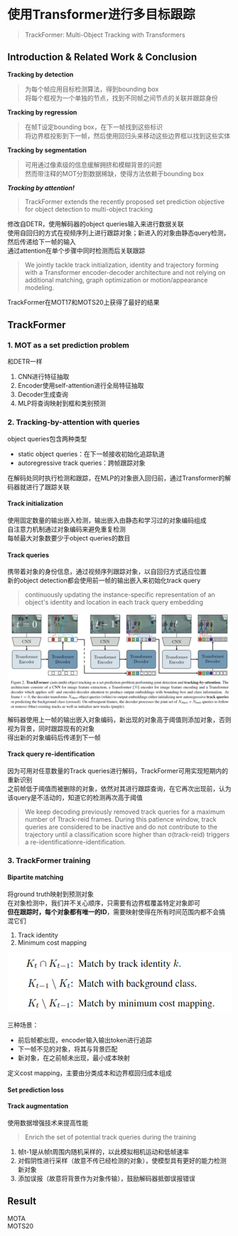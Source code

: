 # 使用Transformer进行多目标跟踪
> TrackFormer: Multi-Object Tracking with Transformers

## Introduction & Related Work & Conclusion
**Tracking by detection**   
> 为每个帧应用目标检测算法，得到bounding box  
> 将每个框视为一个单独的节点，找到不同帧之间节点的关联并跟踪身份

**Tracking by regression**  
> 在帧T设定bounding box，在下一帧找到这些标识  
> 将边界框投影到下一帧，然后使用回归头来移动这些边界框以找到这些实体  

**Tracking by segmentation**
> 可用通过像素级的信息缓解拥挤和模糊背景的问题  
> 然而带注释的MOT分割数据稀缺，使得方法依赖于bounding box


***Tracking by attention!***  
> TrackFormer extends the recently proposed set prediction objective for object detection to multi-object tracking  

修改自DETR，使用解码器的object queries输入来进行数据关联  
使用自回归的方式在视频序列上进行跟踪对象；新进入的对象由静态query检测，然后传递给下一帧的输入  
通过attention在单个步骤中同时检测而后关联跟踪  

> We jointly tackle track initialization, identity and trajectory forming with a Transformer encoder-decoder architecture and not relying on additional matching, graph optimization or motion/appearance modeling.

TrackFormer在MOT17和MOTS20上获得了最好的结果

## TrackFormer

### 1. MOT as a set prediction problem
和DETR一样
1. CNN进行特征抽取
2. Encoder使用self-attention进行全局特征抽取
3. Decoder生成查询
4. MLP将查询映射到框和类别预测

### 2. Tracking-by-attention with queries
object queries包含两种类型  
- static object queries：在下一帧接收初始化追踪轨道
- autoregressive track queries：跨帧跟踪对象

在解码处同时执行检测和跟踪，在MLP的对象嵌入回归前，通过Transformer的解码器就进行了跟踪关联  

#### Track initialization
使用固定数量的输出嵌入检测，输出嵌入由静态和学习过的对象编码组成  
自注意力机制通过对象编码来避免重复检测  
每帧最大对象数要少于object queries的数目  

#### Track queries
携带着对象的身份信息，通过视频序列跟踪对象，以自回归方式适应位置  
新的object detection都会使用前一帧的输出嵌入来初始化track query  
> continuously updating the instance-specific representation of an object's identity and location in each track query embedding

![Track](res/TrackFormer.png)
解码器使用上一帧的输出嵌入对象编码，新出现的对象高于阈值则添加对象，否则视为背景，同时跟踪现有的对象  
得出新的对象编码后传递到下一帧  

#### Track query re-identification
因为可用对任意数量的Track queries进行解码，TrackFormer可用实现短期内的重新识别  
之前帧低于阈值而被删除的对象，依然对其进行跟踪查询，在它再次出现前，认为该query是不活动的，知道它的检测再次高于阈值  

> We keep decoding previously removed track queries for a maximum number of Ttrack-reid frames. During this patience window, track queries are considered to be inactive and do not contribute to the trajectory until a classification score higher than σ(track-reid) triggers a re-identificationre-identification.

### 3. TrackFormer training
#### Bipartite matching
将ground truth映射到预测对象  
在对象检测中，我们并不关心顺序，只需要有边界框覆盖特定对象即可  
**但在跟踪时，每个对象都有唯一的ID**，需要映射使得在所有时间范围内都不会搞混它们  
1. Track identity
2. Minimum cost mapping

![三种场景](res/three.png)

三种场景：
- 前后帧都出现，encoder输入输出token进行追踪
- 下一帧不见的对象，将其与背景匹配
- 新对象，在之前帧未出现，最小成本映射

定义cost mapping，主要由分类成本和边界框回归成本组成  

#### Set prediction loss

#### Track augmentation
使用数据增强技术来提高性能  
> Enrich the set of potential track queries during the training  

1. 帧t-1是从帧t周围内随机采样的，以此模拟相机运动和低帧速率
2. 对假阴性进行采样（故意不传已经检测的对象），使模型具有更好的能力检测新对象
3. 添加误报（故意将背景作为对象传输），鼓励解码器抵御误报错误

## Result
MOTA  
MOTS20